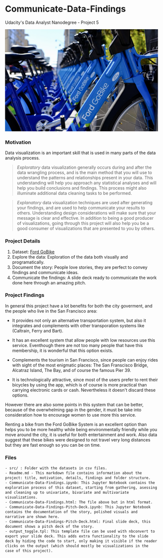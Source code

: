 # Communicate-Data-Findings
Udacity's Data Analyst Nanodegree - Project 5

![Ford GoBike Picture](Ford_GoBikes.png)

### Motivation
Data visualization is an important skill that is used in many parts of the data analysis process. 
> *Exploratory* data visualization generally occurs during and after the data wrangling process, and is the main method that you will use to understand the patterns and relationships present in your data. This understanding will help you approach any statistical analyses and will help you build conclusions and findings. This process might also illuminate additional data cleaning tasks to be performed. 

> *Explanatory* data visualization techniques are used after generating your findings, and are used to help communicate your results to others. Understanding design considerations will make sure that your message is clear and effective. In addition to being a good producer of visualizations, going through this project will also help you be a good consumer of visualizations that are presented to you by others.

### Project Details
1. Dataset: [Ford GoBike](https://s3.amazonaws.com/baywheels-data/index.html)
2. Explore the data: Exploration of the data both visually and programatically.
3. Document the story: People love stories, they are perfect to convey findings and communicate ideas.
4. Communicate the findings: A slide deck ready to communicate the work done here through an amazing pitch.

### Project Findings
In general this project have a lot benefits for both the city goverment, and the people who live in the San Francisco area:

- It provides not only an alternative transportation system, but also it integrates and complements with other transporation systems like (Caltrain, Ferry and Bart).

- It has an excellent system that allow people with low resources use this service. Eventhough there are not too many people that have this membership, it is wonderful that this option exists.

- Complements the tourism in San Francisco, since people can enjoy rides with sight of the most enigmatic places: The San Franscisco Bridge, Alcatraz Island, The Bay, and of course the famous Pier 39.

- It is technologically attractive, since most of the users prefer to rent their bicycles by using the app, which is of course is more practical than carrying electronic cards or cash. Nevertheless it doesn't discard these options.

However there are also some points in this system that can be better, because of the overwhelming gap in the gender, it must be take into consideration how to encourage women to use more this service.

Renting a bike from the Ford GoBike System is an excellent option than helps you to be more healthy while being environmentally friendly while you move around the city, it is useful for both entertainment and work. Also data suggest that these bikes were designed to not travel very long distances but they are fast enough so you can be on time.


### Files
	- src/ : Folder with the datasets in csv files.
	- Readme.md - This markdown file contains information about the project: title, motivation, details, findings and folder structure.
    - Communicate-Data-Findings.ipynb: This Jupyter Notebook contains the exploration process of this dataset, starting from gathering, asessing and cleaning up to univariate, bivariate and multivariate visualizations.
	- Communicate-Data-Findings.html: The file above but in html format.
	- Communicate-Data-Findings-Pitch-Deck.ipynb: This Jupyter Notebook contains the documentation of the story, polished visuals and narrative are shown here.
	- Communicate-Data-Findings-Pitch-Deck.html: Final slide deck, this document shows a pitch deck of the story.
    - output_toggle.tpl: This template file can be used with nbconvert to export your slide deck. This adds extra functionality to the slide deck by hiding the code to start, only making it visible if the reader clicks on the output (which should mostly be visualizations in the case of this project).
